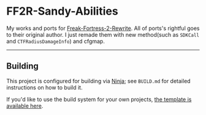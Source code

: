 # FF2R-Sandy-Abilities
My works and ports for [Freak-Fortress-2-Rewrite](https://github.com/Batfoxkid/Freak-Fortress-2-Rewrite).
All of ports's rightful goes to their original author. I just remade them with new method(such as `SDKCall` and `CTFRadiusDamageInfo`) and cfgmap.

----

## Building

This project is configured for building via [Ninja][]; see `BUILD.md` for detailed
instructions on how to build it.

If you'd like to use the build system for your own projects,
[the template is available here](https://github.com/nosoop/NinjaBuild-SMPlugin).

[Ninja]: https://ninja-build.org/
